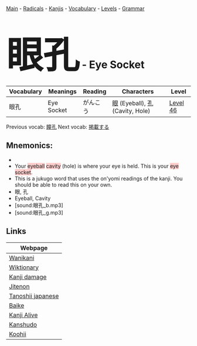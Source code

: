 <style> bigfont {font-size: 100px}</style>
[Main](../README.md) -
[Radicals](../radicals.md) -
[Kanjis](../kanjis.md) -
[Vocabulary](../vocabulary.md) -
[Levels](../levels.md) -
[Grammar](../grammar.md)
# <bigfont> 眼孔</bigfont> - Eye Socket 

| Vocabulary | Meanings | Reading | Characters | Level |
| --- | --- | --- | --- | --- |
| 眼孔 | Eye Socket | がんこう |  [眼](../kanjis/眼.md) (Eyeball), [孔](../kanjis/孔.md) (Cavity, Hole) | [Level 46](../levels/wk_level46.md) |

Previous vocab: [瞳孔](瞳孔.md) Next vocab: [掲載する](掲載する.md) 

## Mnemonics:

* 
* Your <span style="background-color:#ffcccb"> eyeball</span> <span style="background-color:#ffcccb"> cavity</span> (hole) is where your eye is held. This is your <span style="background-color:#ffcccb"> eye socket</span>.
* This is a jukugo word that uses the on'yomi readings of the kanji. You should be able to read this on your own.
* 眼, 孔
* Eyeball, Cavity
* [sound:眼孔_b.mp3]
* [sound:眼孔_g.mp3]


## Links 

| Webpage |
| --- |
| [Wanikani          ](https://www.wanikani.com/kanji/眼孔) |
| [Wiktionary        ](https://en.wiktionary.org/wiki/眼孔) |
| [Kanji damage      ](http://www.kanjidamage.com/kanji/search?utf8=✓&q=眼孔) |
| [Jitenon           ](https://jitenon.com/kanji/眼孔) |
| [Tanoshii japanese ](https://www.tanoshiijapanese.com/dictionary/kanji.cfm?k=眼孔) |
| [Baike             ](https://baike.baidu.com/item/眼孔) |
| [Kanji Alive       ](https://app.kanjialive.com/眼孔) |
| [Kanshudo          ](https://www.kanshudo.com/searchmn?q=眼孔) |
| [Koohii            ](https://kanji.koohii.com/study/kanji/眼孔) |
